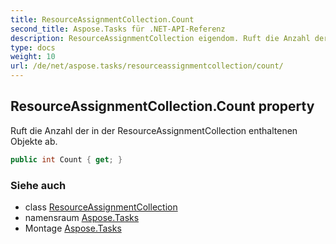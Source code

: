 ```yaml
---
title: ResourceAssignmentCollection.Count
second_title: Aspose.Tasks für .NET-API-Referenz
description: ResourceAssignmentCollection eigendom. Ruft die Anzahl der in der ResourceAssignmentCollection enthaltenen Objekte ab.
type: docs
weight: 10
url: /de/net/aspose.tasks/resourceassignmentcollection/count/
---
```

## ResourceAssignmentCollection.Count property

Ruft die Anzahl der in der ResourceAssignmentCollection enthaltenen Objekte ab.

```csharp
public int Count { get; }
```

### Siehe auch

* class [ResourceAssignmentCollection](../)
* namensraum [Aspose.Tasks](../../resourceassignmentcollection/)
* Montage [Aspose.Tasks](../../../)


